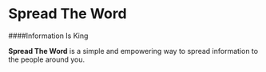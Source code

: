 Spread The Word
===============

####Information Is King

**Spread The Word** is a simple and empowering way to spread information to the people around you.
